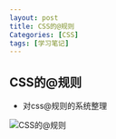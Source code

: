 ```yaml
---
layout: post
title: CSS的@规则
Categories: [CSS]
tags: [学习笔记]
---
```


## CSS的@规则
- 对css@规则的系统整理

![CSS的@规则](http://img.blog.csdn.net/20171208150206251?watermark/2/text/aHR0cDovL2Jsb2cuY3Nkbi5uZXQvd2VpeGluXzM1ODU0ODgz/font/5a6L5L2T/fontsize/400/fill/I0JBQkFCMA==/dissolve/70/gravity/SouthEast)
